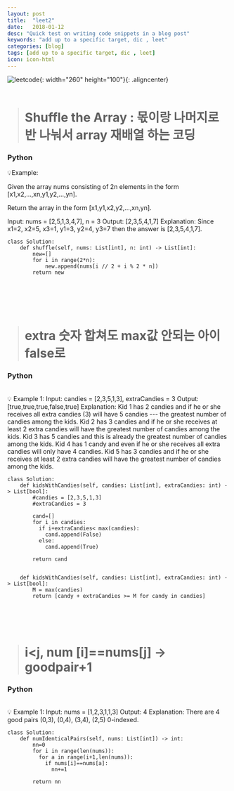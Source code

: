 ```yaml
---
layout: post
title:  "leet2"
date:   2018-01-12
desc: "Quick test on writing code snippets in a blog post"
keywords: "add up to a specific target, dic , leet"
categories: [blog]
tags: [add up to a specific target, dic , leet]
icon: icon-html
---
```


![leetcode](https://user-images.githubusercontent.com/48639285/88495650-85fb5680-cff5-11ea-8a30-fcc2c91ee0c9.png){: width="260" height="100"}{: .aligncenter}
<br>
<br>
> # Shuffle the Array : 몫이랑 나머지로 반 나눠서 array 재배열 하는 코딩

### Python

💡Example:

Given the array nums consisting of 2n elements in the form [x1,x2,...,xn,y1,y2,...,yn].

Return the array in the form [x1,y1,x2,y2,...,xn,yn].

Input: nums = [2,5,1,3,4,7], n = 3
Output: [2,3,5,4,1,7] 
Explanation: Since x1=2, x2=5, x3=1, y1=3, y2=4, y3=7 then the answer is [2,3,5,4,1,7].


```
class Solution:
    def shuffle(self, nums: List[int], n: int) -> List[int]:
        new=[]
        for i in range(2*n):
            new.append(nums[i // 2 + i % 2 * n])
        return new

                
```                

<br>                     
<br>    
              

> # extra 숫자 합쳐도 max값 안되는 아이 false로

### Python


<br>
💡 Example 1:     
Input: candies = [2,3,5,1,3], extraCandies = 3
Output: [true,true,true,false,true] 
Explanation: 
Kid 1 has 2 candies and if he or she receives all extra candies (3) will have 5 candies --- the greatest number of candies among the kids. 
Kid 2 has 3 candies and if he or she receives at least 2 extra candies will have the greatest number of candies among the kids. 
Kid 3 has 5 candies and this is already the greatest number of candies among the kids. 
Kid 4 has 1 candy and even if he or she receives all extra candies will only have 4 candies. 
Kid 5 has 3 candies and if he or she receives at least 2 extra candies will have the greatest number of candies among the kids. 

<br>


```
class Solution:
    def kidsWithCandies(self, candies: List[int], extraCandies: int) -> List[bool]:
        #candies = [2,3,5,1,3]
        #extraCandies = 3

        cand=[]
        for i in candies:
          if i+extraCandies< max(candies):
            cand.append(False)
          else:
            cand.append(True)

        return cand


```

```
    def kidsWithCandies(self, candies: List[int], extraCandies: int) -> List[bool]:
        M = max(candies)
        return [candy + extraCandies >= M for candy in candies]
```

<br>
<br>
<br>

> # i<j, num [i]==nums[j] -> goodpair+1

### Python

<br>
💡 Example 1:   
Input: nums = [1,2,3,1,1,3]
Output: 4
Explanation: There are 4 good pairs (0,3), (0,4), (3,4), (2,5) 0-indexed.


```
class Solution:
    def numIdenticalPairs(self, nums: List[int]) -> int:
        nn=0
        for i in range(len(nums)):
          for a in range(i+1,len(nums)):
            if nums[i]==nums[a]:
              nn+=1
            
        return nn
```


